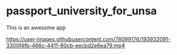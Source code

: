 # passport_university_for_unsa

This is an awesome app



https://user-images.githubusercontent.com/78099176/193932091-3300f4fb-466c-4411-80cb-eecbd2e6ea79.mp4

